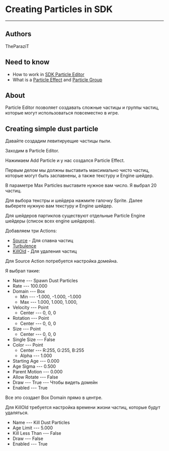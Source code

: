# Creating Particles in SDK

___

## Authors

TheParaziT

## Need to know

- How to work in [SDK Particle Editor](../../modding-tools/sdk/particle-editor/particle-editor.md)
- What is a [Particle Effect](../../glossary/glossary.html#particle-effect) and [Particle Group](../../glossary/glossary.html#particle-group)

## About

Particle Editor позволяет создавать сложные частицы и группы частиц, которые могут использоваться повсеместно в игре.

## Creating simple dust particle

Давайте создадим левитируещие частицы пыли.

Заходим в Particle Editor.

Нажимаем Add Particle и у нас создался Particle Effect.

Первым делом мы должны выставить максимально чисто частиц, которые могут быть заспавнены, а также текстуру и Engine шейдер.

В параметре Max Particles выставите нужное вам число. Я выбрал 20 частиц.

Для выбора текстры и шейдера нажмите галочку Sprite. Далее выберете нужную вам текстуру и Engine шейдер.

Для шейдеров партиклов существуют отдельные Particle Engine шейдеры (список всех engine шейдеров).

Добавляем три Actions:

- [Source](../../modding-tools/sdk/particle-editor/windows/actions/source.md) - Для спавна частиц
- [Turbulence](../../modding-tools/sdk/particle-editor/windows/actions/turbulence.md)
- [KillOld](../../modding-tools/sdk/particle-editor/windows/actions/kill-old.md) - Для удаления частиц

Для Source Action потребуется настройка домейна.

Я выбрал такие:

- Name --- Spawn Dust Particles
- Rate --- 100.000
- Domain --- Box
  - Min --- -1.000, -1.000, -1.000
  - Max --- 1.000, 1.000, 1.000,
- Velocity --- Point
  - Center --- 0, 0, 0
- Rotation --- Point
  - Center --- 0, 0, 0
- Size --- Point
  - Center --- 0, 0, 0
- Single Size --- False
- Color --- Point
  - Center --- R:255, G:255, B:255
  - Alpha --- 1.000
- Starting Age --- 0.000
- Age Sigma --- 0.500
- Parent Motion --- 0.000
- Allow Rotate --- False
- Draw --- True --- Чтобы видеть домейн
- Enabled --- True

Все это создает Box Domain прямо в центре.

Для KillOld требуется настройка времени жизни частиц, которые будут удаляться.

- Name --- Kill Dust Particles
- Age Limit --- 5.000
- Kill Less Than --- False
- Draw --- False
- Enabled --- True